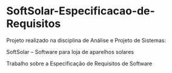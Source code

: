 # SoftSolar-Especificacao-de-Requisitos
Projeto realizado na disciplina de Análise e Projeto de Sistemas: 

SoftSolar – Software para loja de aparelhos solares 

Trabalho sobre a Especificação de Requisitos de Software
